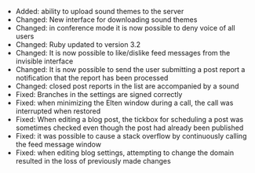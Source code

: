 - Added: ability to upload sound themes to the server
- Changed: New interface for downloading sound themes
- Changed: in conference mode it is now possible to deny voice of all users
- Changed: Ruby updated to version 3.2
- Changed: It is now possible to like/dislike feed messages from the invisible interface
- Changed: It is now possible to send the user submitting a post report a notification that the report has been processed
- Changed: closed post reports in the list are accompanied by a sound
- Fixed: Branches in the settings are signed correctly
- Fixed: when minimizing the Elten window during a call, the call was interrupted when restored
- Fixed: When editing a blog post, the tickbox for scheduling a post was sometimes checked even though the post had already been published
- Fixed: it was possible to cause a stack overflow by continuously calling the feed message window
- Fixed: when editing blog settings, attempting to change the domain resulted in the loss of previously made changes